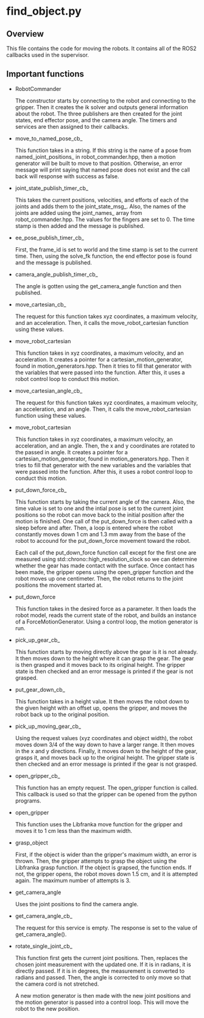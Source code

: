 # find_object.py

## Overview

This file contains the code for moving the robots. It contains all of the ROS2 callbacks used in the supervisor.

## Important functions

* RobotCommander

    The constructor starts by connecting to the robot and connecting to the gripper. Then it creates the ik solver and outputs general information about the robot. The three publishers are then created for the joint states, end effector pose, and the camera angle. The timers and services are then assigned to their callbacks.

* move_to_named_pose_cb_

    This function takes in a string. If this string is the name of a pose from named_joint_positions_ in robot_commander.hpp, then a motion generator will be built to move to that position. Otherwise, an error message will print saying that named pose does not exist and the call back will response with success as false.

* joint_state_publish_timer_cb_

    This takes the current positions, velocities, and efforts of each of the joints and adds them to the joint_state_msg_. Also, the names of the joints are added using the joint_names_ array from robot_commander.hpp. The values for the fingers are set to 0. The time stamp is then added and the message is published.

* ee_pose_publish_timer_cb_

    First, the frame_id is set to world and the time stamp is set to the current time. Then, using the solve_fk function, the end effector pose is found and the message is published.

* camera_angle_publish_timer_cb_

    The angle is gotten using the get_camera_angle function and then published.

* move_cartesian_cb_

    The request for this function takes xyz coordinates, a maximum velocity, and an acceleration. Then, it calls the move_robot_cartesian function using these values.

* move_robot_cartesian

    This function takes in xyz coordinates, a maximum velocity, and an acceleration. It creates a pointer for a cartesian_motion_generator, found in motion_generators.hpp. Then it tries to fill that generator with the variables that were passed into the function. After this, it uses a robot control loop to conduct this motion.

* move_cartesian_angle_cb_

    The request for this function takes xyz coordinates, a maximum velocity, an acceleration, and an angle. Then, it calls the move_robot_cartesian function using these values.

* move_robot_cartesian

    This function takes in xyz coordinates, a maximum velocity, an acceleration, and an angle. Then, the x and y coordinates are rotated to the passed in angle. It creates a pointer for a cartesian_motion_generator, found in motion_generators.hpp. Then it tries to fill that generator with the new variables and the variables that were passed into the function. After this, it uses a robot control loop to conduct this motion.

* put_down_force_cb_

    This function starts by taking the current angle of the camera. Also, the time value is set to one and the intial pose is set to the current joint positions so the robot can move back to the initial position after the motion is finished. One call of the put_down_force is then called with a sleep before and after. Then, a loop is entered where the robot constantly moves down 1 cm and 1.3 mm away from the base of the robot to accound for the put_down_force movement toward the robot.

    Each call of the put_down_force function call except for the first one are measured using std::chrono::high_resolution_clock so we can determine whether the gear has made contact with the surface. Once contact has been made, the gripper opens using the open_gripper function and the robot moves up one centimeter. Then, the robot returns to the joint positions the movement started at.

* put_down_force

    This function takes in the desired force as a parameter. It then loads the robot model, reads the current state of the robot, and builds an instance of a ForceMotionGenerator. Using a control loop, the motion generator is run.

* pick_up_gear_cb_

    This function starts by moving directly above the gear is it is not already. It then moves down to the height where it can grasp the gear. The gear is then grasped and it moves back to its original height. The gripper state is then checked and an error message is printed if the gear is not grasped.

* put_gear_down_cb_

    This function takes in a height value. It then moves the robot down to the given height with an offset up, opens the gripper, and moves the robot back up to the original position.

* pick_up_moving_gear_cb_

    Using the request values (xyz coordinates and object width), the robot moves down 3/4 of the way down to have a larger range. It then moves in the x and y directions. Finally, it moves down to the height of the gear, grasps it, and moves back up to the original height. The gripper state is then checked and an error message is printed if the gear is not grasped.

* open_gripper_cb_

    This function has an empty request. The open_gripper function is called. This callback is used so that the gripper can be opened from the python programs.

* open_gripper

    This function uses the Libfranka move function for the gripper and moves it to 1 cm less than the maximum width.

* grasp_object

    First, if the object is wider than the gripper's maximum width, an error is thrown. Then, the gripper attempts to grasp the object using the Libfranka grasp function. If the object is grapsed, the function ends. If not, the gripper opens, the robot moves down 1.5 cm, and it is attempted again. The maximum number of attempts is 3.

* get_camera_angle

    Uses the joint positions to find the camera angle.

* get_camera_angle_cb_

    The request for this service is empty. The response is set to the value of get_camera_angle().

* rotate_single_joint_cb_

    This function first gets the current joint positions. Then, replaces the chosen joint measurement with the updated one. If it is in radians, it is directly passed. If it is in degrees, the measurement is converted to radians and passed. Then, the angle is corrected to only move so that the camera cord is not stretched.

    A new motion generator is then made with the new joint positions and the motion generator is passed into a control loop. This will move the robot to the new position.